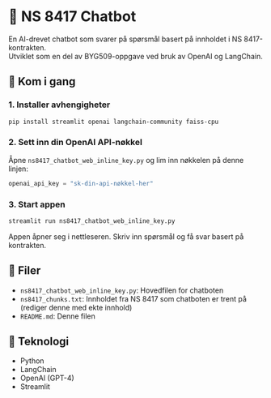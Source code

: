
# 🤖 NS 8417 Chatbot

En AI-drevet chatbot som svarer på spørsmål basert på innholdet i NS 8417-kontrakten.  
Utviklet som en del av BYG509-oppgave ved bruk av OpenAI og LangChain.

## 🚀 Kom i gang

### 1. Installer avhengigheter
```bash
pip install streamlit openai langchain-community faiss-cpu
```

### 2. Sett inn din OpenAI API-nøkkel
Åpne `ns8417_chatbot_web_inline_key.py` og lim inn nøkkelen på denne linjen:
```python
openai_api_key = "sk-din-api-nøkkel-her"
```

### 3. Start appen
```bash
streamlit run ns8417_chatbot_web_inline_key.py
```

Appen åpner seg i nettleseren. Skriv inn spørsmål og få svar basert på kontrakten.

## 📄 Filer
- `ns8417_chatbot_web_inline_key.py`: Hovedfilen for chatboten
- `ns8417_chunks.txt`: Innholdet fra NS 8417 som chatboten er trent på (rediger denne med ekte innhold)
- `README.md`: Denne filen

## 🧠 Teknologi
- Python
- LangChain
- OpenAI (GPT-4)
- Streamlit
